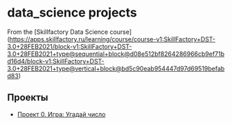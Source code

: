 # data_science projects
From the [Skillfactory Data Science course] (https://apps.skillfactory.ru/learning/course/course-v1:SkillFactory+DST-3.0+28FEB2021/block-v1:SkillFactory+DST-3.0+28FEB2021+type@sequential+block@d08e512bf8264286966cb9ef71bd16d4/block-v1:SkillFactory+DST-3.0+28FEB2021+type@vertical+block@bd5c90eab954447d97d69519befabd83)


## Проекты

* [Проект 0. Игра: Угадай число](https://github.com/dushaelena1319/data_science/tree/main/project_0)
